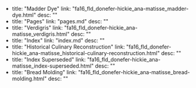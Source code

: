   - title: "Madder Dye"
    link: "fa16_fld_donefer-hickie_ana-matisse_madder-dye.html"
    desc: ""
  - title: "Pages"
    link: "pages.md"
    desc: ""
  - title: "Verdigris"
    link: "fa16_fld_donefer-hickie_ana-matisse_verdigris.html"
    desc: ""
  - title: "Index"
    link: "index.md"
    desc: ""
  - title: "Historical Culinary Reconstruction"
    link: "fa16_fld_donefer-hickie_ana-matisse_historical-culinary-reconstruction.html"
    desc: ""
  - title: "Index Superseded"
    link: "fa16_fld_donefer-hickie_ana-matisse_index-superseded.html"
    desc: ""
  - title: "Bread Molding"
    link: "fa16_fld_donefer-hickie_ana-matisse_bread-molding.html"
    desc: ""
